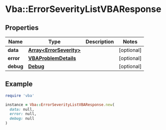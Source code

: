 # Vba::ErrorSeverityListVBAResponse

## Properties

| Name | Type | Description | Notes |
| ---- | ---- | ----------- | ----- |
| **data** | [**Array&lt;ErrorSeverity&gt;**](ErrorSeverity.md) |  | [optional] |
| **error** | [**VBAProblemDetails**](VBAProblemDetails.md) |  | [optional] |
| **debug** | [**Debug**](Debug.md) |  | [optional] |

## Example

```ruby
require 'vba'

instance = Vba::ErrorSeverityListVBAResponse.new(
  data: null,
  error: null,
  debug: null
)
```

